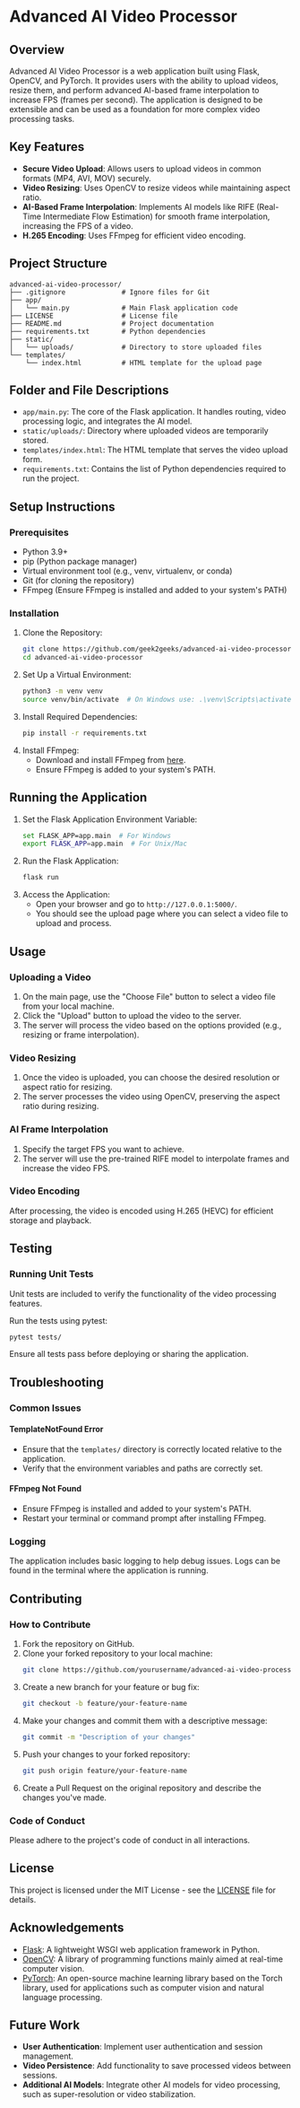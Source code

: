 # Advanced AI Video Processor

## Overview
Advanced AI Video Processor is a web application built using Flask, OpenCV, and PyTorch. It provides users with the ability to upload videos, resize them, and perform advanced AI-based frame interpolation to increase FPS (frames per second). The application is designed to be extensible and can be used as a foundation for more complex video processing tasks.

## Key Features
- **Secure Video Upload**: Allows users to upload videos in common formats (MP4, AVI, MOV) securely.
- **Video Resizing**: Uses OpenCV to resize videos while maintaining aspect ratio.
- **AI-Based Frame Interpolation**: Implements AI models like RIFE (Real-Time Intermediate Flow Estimation) for smooth frame interpolation, increasing the FPS of a video.
- **H.265 Encoding**: Uses FFmpeg for efficient video encoding.

## Project Structure
```
advanced-ai-video-processor/
├── .gitignore              # Ignore files for Git
├── app/
│   └── main.py             # Main Flask application code
├── LICENSE                 # License file
├── README.md               # Project documentation
├── requirements.txt        # Python dependencies
├── static/
│   └── uploads/            # Directory to store uploaded files
└── templates/
    └── index.html          # HTML template for the upload page
```

## Folder and File Descriptions
- `app/main.py`: The core of the Flask application. It handles routing, video processing logic, and integrates the AI model.
- `static/uploads/`: Directory where uploaded videos are temporarily stored.
- `templates/index.html`: The HTML template that serves the video upload form.
- `requirements.txt`: Contains the list of Python dependencies required to run the project.

## Setup Instructions
### Prerequisites
- Python 3.9+
- pip (Python package manager)
- Virtual environment tool (e.g., venv, virtualenv, or conda)
- Git (for cloning the repository)
- FFmpeg (Ensure FFmpeg is installed and added to your system's PATH)

### Installation
1. Clone the Repository:
   ```bash
   git clone https://github.com/geek2geeks/advanced-ai-video-processor.git
   cd advanced-ai-video-processor
   ```
2. Set Up a Virtual Environment:
   ```bash
   python3 -m venv venv
   source venv/bin/activate  # On Windows use: .\venv\Scripts\activate
   ```
3. Install Required Dependencies:
   ```bash
   pip install -r requirements.txt
   ```
4. Install FFmpeg:
   - Download and install FFmpeg from [here](https://ffmpeg.org/download.html).
   - Ensure FFmpeg is added to your system's PATH.

## Running the Application
1. Set the Flask Application Environment Variable:
   ```bash
   set FLASK_APP=app.main  # For Windows
   export FLASK_APP=app.main  # For Unix/Mac
   ```
2. Run the Flask Application:
   ```bash
   flask run
   ```
3. Access the Application:
   - Open your browser and go to `http://127.0.0.1:5000/`.
   - You should see the upload page where you can select a video file to upload and process.

## Usage
### Uploading a Video
1. On the main page, use the "Choose File" button to select a video file from your local machine.
2. Click the "Upload" button to upload the video to the server.
3. The server will process the video based on the options provided (e.g., resizing or frame interpolation).

### Video Resizing
1. Once the video is uploaded, you can choose the desired resolution or aspect ratio for resizing.
2. The server processes the video using OpenCV, preserving the aspect ratio during resizing.

### AI Frame Interpolation
1. Specify the target FPS you want to achieve.
2. The server will use the pre-trained RIFE model to interpolate frames and increase the video FPS.

### Video Encoding
After processing, the video is encoded using H.265 (HEVC) for efficient storage and playback.

## Testing
### Running Unit Tests
Unit tests are included to verify the functionality of the video processing features.

Run the tests using pytest:
```bash
pytest tests/
```
Ensure all tests pass before deploying or sharing the application.

## Troubleshooting
### Common Issues
#### TemplateNotFound Error
- Ensure that the `templates/` directory is correctly located relative to the application.
- Verify that the environment variables and paths are correctly set.

#### FFmpeg Not Found
- Ensure FFmpeg is installed and added to your system's PATH.
- Restart your terminal or command prompt after installing FFmpeg.

### Logging
The application includes basic logging to help debug issues. Logs can be found in the terminal where the application is running.

## Contributing
### How to Contribute
1. Fork the repository on GitHub.
2. Clone your forked repository to your local machine:
   ```bash
   git clone https://github.com/yourusername/advanced-ai-video-processor.git
   ```
3. Create a new branch for your feature or bug fix:
   ```bash
   git checkout -b feature/your-feature-name
   ```
4. Make your changes and commit them with a descriptive message:
   ```bash
   git commit -m "Description of your changes"
   ```
5. Push your changes to your forked repository:
   ```bash
   git push origin feature/your-feature-name
   ```
6. Create a Pull Request on the original repository and describe the changes you've made.

### Code of Conduct
Please adhere to the project's code of conduct in all interactions.

## License
This project is licensed under the MIT License - see the [LICENSE](LICENSE) file for details.

## Acknowledgements
- [Flask](https://flask.palletsprojects.com/): A lightweight WSGI web application framework in Python.
- [OpenCV](https://opencv.org/): A library of programming functions mainly aimed at real-time computer vision.
- [PyTorch](https://pytorch.org/): An open-source machine learning library based on the Torch library, used for applications such as computer vision and natural language processing.

## Future Work
- **User Authentication**: Implement user authentication and session management.
- **Video Persistence**: Add functionality to save processed videos between sessions.
- **Additional AI Models**: Integrate other AI models for video processing, such as super-resolution or video stabilization.